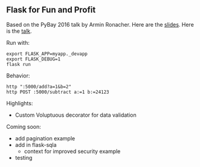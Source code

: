 Flask for Fun and Profit
------------------------

Based on the PyBay 2016 talk by Armin Ronacher.
Here are the [slides](https://speakerdeck.com/player/94a53afb6a524ad88f301f62166a27e4?#).
Here is the [talk](https://youtu.be/1ByQhAM5c1I). 

Run with:

    export FLASK_APP=myapp._devapp
    export FLASK_DEBUG=1
    flask run

Behavior:

    http ":5000/add?a=1&b=2"
    http POST :5000/subtract a:=1 b:=24123

Highlights:

- Custom Voluptuous decorator for data validation

Coming soon:

- add pagination example
- add in flask-sqla
    + context for improved security example
- testing